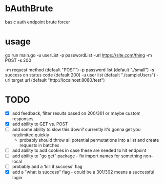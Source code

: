 # bAuthBrute
basic auth endpoint brute forcer

# usage
go run main.go -u userList -p passwordList -url https://site.com/thing -m POST -s 200

-m request method (default "POST")
-p password list (default "./small")
-s success on status code (default 200)
-u user list (default "./sampleUsers")
-url target url (default "http://localhost:8080/test")

# TODO
- [X] add feedback, filter results based on 200/301 or maybe custom responses
- [X] add ability to GET vs. POST
- [ ] add some ability to slow this down? currently it's gonna get you ratelimited quickly
  * probably should throw all potential permutations into a list and create requests in batches
- [ ] add ability to add cookies in case these are needed to hit endpoint
- [ ] add ability to "go get" package - fix import names for something non-local
- [ ] probably add a 'kill if success' flag
- [X] add a "what is success" flag - could be a 301/302 means a successful login
